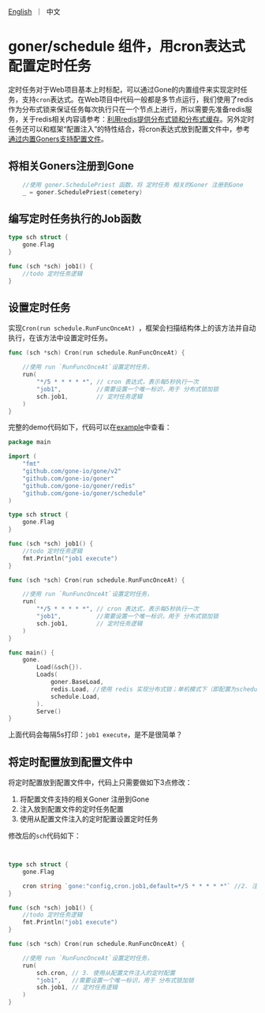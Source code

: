 <p>
    <a href="README.md">English</a>&nbsp ｜&nbsp 中文
</p>

# goner/schedule 组件，用cron表达式配置定时任务
定时任务对于Web项目基本上时标配，可以通过Gone的内置组件来实现定时任务，支持`cron`表达式。在Web项目中代码一般都是多节点运行，我们使用了redis作为分布式锁来保证任务每次执行只在一个节点上进行，所以需要先准备redis服务，关于redis相关内容请参考：[利用redis提供分布式锁和分布式缓存](https://goner.fun/zh/guide/redis.html)。另外定时任务还可以和框架“配置注入”的特性结合，将cron表达式放到配置文件中，参考[通过内置Goners支持配置文件](https://goner.fun/zh/guide/config.html)。

## 将相关Goners注册到Gone
```go
	//使用 goner.SchedulePriest 函数，将 定时任务 相关的Goner 注册到Gone
	_ = goner.SchedulePriest(cemetery)
```

## 编写定时任务执行的Job函数
```go
type sch struct {
	gone.Flag
}

func (sch *sch) job1() {
	//todo 定时任务逻辑
}
```


## 设置定时任务
实现`Cron(run schedule.RunFuncOnceAt) `，框架会扫描结构体上的该方法并自动执行，在该方法中设置定时任务。
```go
func (sch *sch) Cron(run schedule.RunFuncOnceAt) {

	//使用 run `RunFuncOnceAt`设置定时任务，
	run(
		"*/5 * * * * *", // cron 表达式，表示每5秒执行一次
		"job1",          //需要设置一个唯一标识，用于 分布式锁加锁
		sch.job1,        // 定时任务逻辑
	)
}
```

完整的demo代码如下，代码可以在[example](./example)中查看：
```go
package main

import (
	"fmt"
	"github.com/gone-io/gone/v2"
	"github.com/gone-io/goner"
	"github.com/gone-io/goner/redis"
	"github.com/gone-io/goner/schedule"
)

type sch struct {
	gone.Flag
}

func (sch *sch) job1() {
	//todo 定时任务逻辑
	fmt.Println("job1 execute")
}

func (sch *sch) Cron(run schedule.RunFuncOnceAt) {

	//使用 run `RunFuncOnceAt`设置定时任务，
	run(
		"*/5 * * * * *", // cron 表达式，表示每5秒执行一次
		"job1",          //需要设置一个唯一标识，用于 分布式锁加锁
		sch.job1,        // 定时任务逻辑
	)
}

func main() {
	gone.
		Load(&sch{}).
		Loads(
			goner.BaseLoad,
			redis.Load, //使用 redis 实现分布式锁；单机模式下（即配置为schedule.in-cluster=false）时，不需要加载redis，
			schedule.Load,
		).
		Serve()
}

```

上面代码会每隔5s打印：`job1 execute`，是不是很简单？

## 将定时配置放到配置文件中
将定时配置放到配置文件中，代码上只需要做如下3点修改：

1. 将配置文件支持的相关Goner 注册到Gone
2. 注入放到配置文件的定时任务配置
3. 使用从配置文件注入的定时配置设置定时任务

修改后的`sch`代码如下：
```go


type sch struct {
	gone.Flag

	cron string `gone:"config,cron.job1,default=*/5 * * * * *"` //2. 注入放到配置文件的定时任务配置
}

func (sch *sch) job1() {
	//todo 定时任务逻辑
	fmt.Println("job1 execute")
}

func (sch *sch) Cron(run schedule.RunFuncOnceAt) {

	//使用 run `RunFuncOnceAt`设置定时任务，
	run(
		sch.cron, // 3. 使用从配置文件注入的定时配置
		"job1",   //需要设置一个唯一标识，用于 分布式锁加锁
		sch.job1, // 定时任务逻辑
	)
}
```